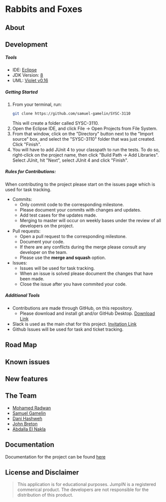 # Rabbits and Foxes

## About


## Development
##### Tools
* IDE: [Eclipse](https://www.eclipse.org/downloads/packages/release/2019-09/r/eclipse-ide-java-developers)
* JDK Version: [8](https://www.oracle.com/technetwork/java/javase/downloads/jdk8-downloads-2133151.html)
* UML: [Violet v0.16](http://www.horstmann.com/violet/violet-0.16c.jar)

##### Getting Started 
   1. From your terminal, run:
      ```bash
      git clone https://github.com/samuel-gamelin/SYSC-3110
      ```
      This will create a folder called SYSC-3110.
   2. Open the Eclipse IDE, and click File -> Open Projects from File System.
   3. From that window, click on the "Directory" button next to the "Import source" box, and select the "SYSC-3110" folder that              was just created. Click "Finish".
   4. You will have to add JUnit 4 to your classpath to run the tests. To do so, right-click on the project name, then click                 "Build Path -> Add Libraries". Select JUnit, hit "Next", select JUnit 4 and click "Finish".
   
##### Rules for Contributions:

When contributing to the project please start on the issues page which is used for task tracking.
- Commits:
   - Only commit code to the corresponding milestone.
   - Please document your commits with changes and updates. 
   - Add test cases for the updates made.
   - Merging to master will occur on weekly bases under the review of all developers on the project.
- Pull requests:
   - Open a pull request to the corresponding milestone.
   - Document your code.
   - If there are any conflicts during the merge please consult any developer on the team.
   - Please use the **merge and squash** option.
- Issues:
   - Issues will be used for task tracking. 
   - When an issue is solved please document the changes that have been made. 
   - Close the issue after you have commited your code.
   
##### Additional Tools

- Contributions are made through GitHub, on this repository.
    - Please download and install git and/or GitHub Desktop. [Download Link](https://git-scm.com/)
- Slack is used as the main chat for this project. [Invitation Link](https://www.google.ca)
- Github Issues will be used for task and ticket tracking.

## Road Map
## Known issues
## New features
## The Team
- [Mohamed Radwan](mailto:mohamedradwan@cmail.carleton.ca)
- [Samuel Gamelin](mailto:samuelgamelin@cmail.carleton.ca)
- [Dani Hashweh](mailto:)
- [John Breton](mailto:johnbreton@cmail.carleton.ca)
- [Abdalla El Nakla](mailto:)

## Documentation 
Documentation for the project can be found [here](https://github.com/samuel-gamelin/SYSC-3110/tree/master/documentation)


## License and Disclaimer
> This application is for educational purposes. JumpIN is a registered commerical product. The developers are not responsible for the distribution of this product. 
